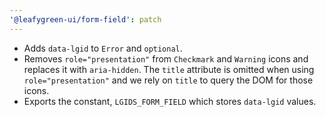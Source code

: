 ```yaml
---
'@leafygreen-ui/form-field': patch
---
```


- Adds `data-lgid` to `Error` and `optional`.
- Removes `role="presentation"` from `Checkmark` and `Warning` icons and replaces it with `aria-hidden`. The `title` attribute is omitted when using `role="presentation"` and we rely on `title` to query the DOM for those icons.
- Exports the constant, `LGIDS_FORM_FIELD` which stores `data-lgid` values.